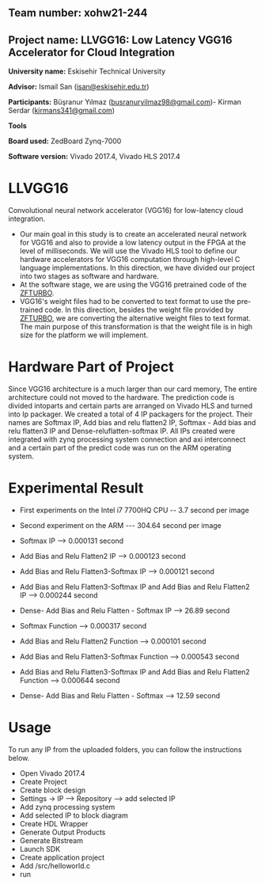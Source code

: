 ## Team number: xohw21-244

## Project name: LLVGG16: Low Latency VGG16 Accelerator for Cloud Integration

**University name:** Eskisehir Technical University

**Advisor:** Ismail San (isan@eskisehir.edu.tr)

**Participants:** Büşranur Yılmaz (busranuryilmaz98@gmail.com)- Kirman Serdar (kirmans341@gmail.com)

**Tools**

**Board used:** ZedBoard Zynq-7000

**Software version:** Vivado 2017.4, Vivado HLS 2017.4
 
# LLVGG16
Convolutional neural network accelerator (VGG16) for low-latency cloud integration.
- Our main goal in this study is to create an accelerated neural network for VGG16 and also to provide a low latency output in the FPGA at the level of milliseconds. We will use the Vivado HLS tool to define our hardware accelerators for VGG16 computation through high-level C language implementations. In this direction, we have divided our project into two stages as software and hardware.
- At the software stage, we are using the VGG16 pretrained code of the [ZFTURBO](https://github.com/ZFTurbo/VGG16-Pretrained-C). 
- VGG16's weight files had to be converted to text format to use the pre-trained code. In this direction, besides the weight file provided by [ZFTURBO](https://github.com/ZFTurbo/VGG16-Pretrained-C), we are converting the alternative weight files to text format. The main purpose of this transformation is that the weight file is in high size for the platform we will implement.

# Hardware Part of Project

Since VGG16 architecture is a much larger than our card memory, The entire architecture could not moved to the hardware. The prediction code is divided intoparts and certain parts are arranged on Vivado  HLS and turned into Ip packager. We created a total of 4 IP packagers for the project. Their names are Softmax IP, Add bias and relu flatten2 IP, Softmax - Add bias and relu flatten3 IP and Dense-reluflatten-softmax IP. All IPs created were integrated with zynq processing system connection and axi interconnect and a certain part of the predict code was run on the ARM operating system.

# Experimental Result
- First experiments on the Intel i7 7700HQ CPU -- 3.7 second per image
                                               
- Second experiment on the ARM  --- 304.64 second per image         

           
- Softmax IP --> 0.000131 second
- Add Bias and Relu Flatten2 IP --> 0.000123 second
- Add Bias and Relu Flatten3-Softmax IP --> 0.000121 second
- Add Bias and Relu Flatten3-Softmax IP and Add Bias and Relu Flatten2 IP --> 0.000244 second
- Dense- Add Bias and Relu Flatten - Softmax IP --> 26.89 second

- Softmax Function --> 0.000317 second
- Add Bias and Relu Flatten2 Function --> 0.000101 second
- Add Bias and Relu Flatten3-Softmax Function --> 0.000543 second
- Add Bias and Relu Flatten3-Softmax IP and Add Bias and Relu Flatten2 Function --> 0.000644 second
- Dense- Add Bias and Relu Flatten - Softmax  --> 12.59 second

# Usage

To run any IP from the uploaded folders, you can follow the instructions below.

- Open Vivado 2017.4
- Create Project
- Create block design
- Settings -> IP --> Repository --> add selected IP
- Add zynq processing system
- Add selected IP to block diagram
- Create HDL Wrapper
- Generate Output Products
- Generate Bitstream
- Launch SDK
- Create application project
- Add /src/helloworld.c
- run



